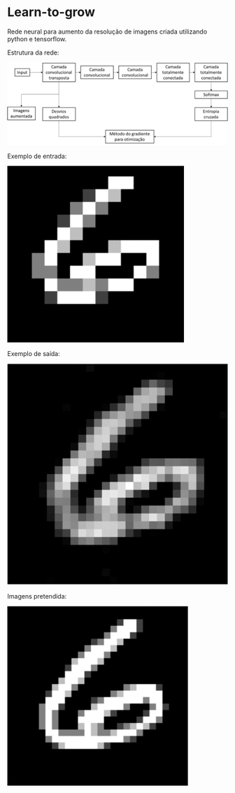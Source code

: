 # Learn-to-grow
Rede neural para aumento da resolução de imagens criada utilizando python e tensorflow.

Estrutura da rede:

![Estrutura da rede](images/Esquema%20da%20rede.png)

Exemplo de entrada:

![Exemplo de entrada](images/imagem%20pequena.png)


Exemplo de saída:

![Exemplo de saída](images/resultado.png)

Imagens pretendida:

![Imagens pretendida](images/imagem%20grande.png)
